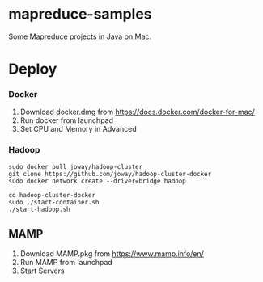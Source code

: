 # mapreduce-samples
Some Mapreduce projects in Java on Mac.

# Deploy

### Docker
1. Download docker.dmg from https://docs.docker.com/docker-for-mac/
2. Run docker from launchpad
3. Set CPU and Memory in Advanced

### Hadoop
```
sudo docker pull joway/hadoop-cluster
git clone https://github.com/joway/hadoop-cluster-docker
sudo docker network create --driver=bridge hadoop

cd hadoop-cluster-docker
sudo ./start-container.sh
./start-hadoop.sh
```

## MAMP
1. Download MAMP.pkg from https://www.mamp.info/en/
2. Run MAMP from launchpad
3. Start Servers

